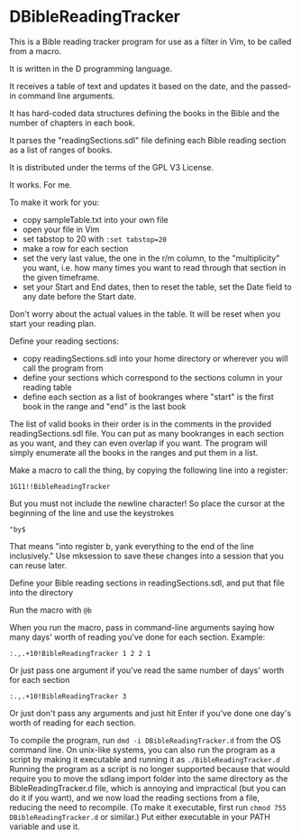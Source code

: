 # DBibleReadingTracker
This is a Bible reading tracker program for use as a filter in Vim, to be called from a macro.

It is written in the D programming language.

It receives a table of text and updates it based on the date, and the passed-in command line arguments.

It has hard-coded data structures defining the books in the Bible and the number of chapters in each book.

It parses the "readingSections.sdl" file defining each Bible reading section as a list of ranges of books.

It is distributed under the terms of the GPL V3 License.

It works. For me.

To make it work for you:
- copy sampleTable.txt into your own file
- open your file in Vim
- set tabstop to 20 with `:set tabstop=20`
- make a row for each section
- set the very last value, the one in the r/m column, to the "multiplicity" you want, i.e. how many times you want to read through that section in the given timeframe.
- set your Start and End dates, then to reset the table, set the Date field to any date before the Start date.

Don't worry about the actual values in the table. It will be reset when you start your reading plan.

Define your reading sections:
- copy readingSections.sdl into your home directory or wherever you will call the program from
- define your sections which correspond to the sections column in your reading table
- define each section as a list of bookranges where "start" is the first book in the range and "end" is the last book

The list of valid books in their order is in the comments in the provided readingSections.sdl file.
You can put as many bookranges in each section as you want, and they can even overlap if you want.
The program will simply enumerate all the books in the ranges and put them in a list.

Make a macro to call the thing, by copying the following line into a register:

```
1G11!!BibleReadingTracker 
```

But you must not include the newline character! So place the cursor at the beginning of the line and use the keystrokes 

`"by$`

That means "into register b, yank everything to the end of the line inclusively."
Use mksession to save these changes into a session that you can reuse later.

Define your Bible reading sections in readingSections.sdl, and put that file into the directory 

Run the macro with `@b`

When you run the macro, pass in command-line arguments saying how many days' worth of reading you've done for each section.
Example:

`:.,.+10!BibleReadingTracker 1 2 2 1`

Or just pass one argument if you've read the same number of days' worth for each section

`:.,.+10!BibleReadingTracker 3`

Or just don't pass any arguments and just hit Enter if you've done one day's worth of reading for each section.

To compile the program, run `dmd -i DBibleReadingTracker.d` from the OS command line.
On unix-like systems, you can also run the program as a script by making it executable and running it as
`./BibleReadingTracker.d`
Running the program as a script is no longer supported because that would require you to move the sdlang import folder into the same 
directory as the BibleReadingTracker.d file, which is annoying and impractical (but you can do it if you want),
and we now load the reading sections from a file, reducing the need to recompile.
(To make it executable, first run `chmod 755 DBibleReadingTracker.d` or similar.)
Put either executable in your PATH variable and use it.

